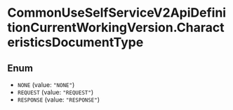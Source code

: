 # CommonUseSelfServiceV2ApiDefinitionCurrentWorkingVersion.CharacteristicsDocumentType

## Enum

* `NONE` (value: `"NONE"`)
* `REQUEST` (value: `"REQUEST"`)
* `RESPONSE` (value: `"RESPONSE"`)
